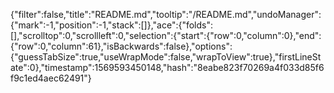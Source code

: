 {"filter":false,"title":"README.md","tooltip":"/README.md","undoManager":{"mark":-1,"position":-1,"stack":[]},"ace":{"folds":[],"scrolltop":0,"scrollleft":0,"selection":{"start":{"row":0,"column":0},"end":{"row":0,"column":61},"isBackwards":false},"options":{"guessTabSize":true,"useWrapMode":false,"wrapToView":true},"firstLineState":0},"timestamp":1569593450148,"hash":"8eabe823f70269a4f033d85f6f9c1ed4aec62491"}